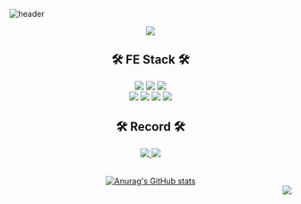 ![header](https://capsule-render.vercel.app/api?type=soft&color=auto&height=150&section=header&text=GaeBeomE's%20git&fontSize=70&animation=twinkling)

<div align="center">
  <a href="https://hits.seeyoufarm.com"><img src="https://hits.seeyoufarm.com/api/count/incr/badge.svg?url=https%3A%2F%2Fgithub.com%2FGaeBeomE&count_bg=%2379C83D&title_bg=%23555555&icon=&icon_color=%23E7E7E7&title=hits&edge_flat=false"/></a>
  
## 🛠 FE Stack 🛠

<div>
<img src="https://img.shields.io/badge/HTML-E34F26?style=flat-square&logo=HTML5&logoColor=white"/>
<img src="https://img.shields.io/badge/CSS3-F68212?style=flat-square&logo=CSS3&logoColor=white"/>
<img src="https://img.shields.io/badge/JavaScript-F7DF1E?style=flat-square&logo=JavaScript&logoColor=white"/><br/>
<img src="https://img.shields.io/badge/JQuery-0769AD?style=flat-square&logo=jQuery&logoColor=white"/>
<img src="https://img.shields.io/badge/TypeScript-3178C6?style=flat-square&logo=TypeScript&logoColor=white"/>
<img src="https://img.shields.io/badge/React-61DAFB?style=flat-square&logo=React&logoColor=white"/>
<img src="https://img.shields.io/badge/Next-000000?style=flat-square&logo=Next.js&logoColor=white"/><br/>
</div>

## 🛠 Record 🛠
  
<div>
<a href="https://github.com/GaeBeomE/" target="blank">
    <img src="https://img.shields.io/badge/GitHub-181717?style=flat-square&logo=GitHub&logoColor=white"/>
</a>
<a href="https://c11.kr/vo7j/" target="_blank">
  <img src="https://img.shields.io/badge/Notion-000000?style=flat-square&logo=Notion&logoColor=white"/>  
</a>
</div>
<br/>
  
[![Anurag's GitHub stats](https://github-readme-stats.vercel.app/api?username=GaeBeomE)](https://github.com/anuraghazra/github-readme-stats)
  </br>
<img align='right' src="http://mazassumnida.wtf/api/v2/generate_badge?boj=rhdrlqja6525">
</div>
